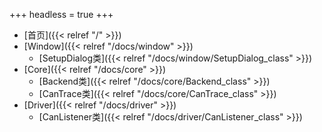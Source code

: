 +++
headless = true
+++
- [首页]({{< relref "/" >}})
- [Window]({{< relref "/docs/window" >}})
    - [SetupDialog类]({{< relref "/docs/window/SetupDialog_class" >}})
- [Core]({{< relref "/docs/core" >}})
    - [Backend类]({{< relref "/docs/core/Backend_class" >}})
    - [CanTrace类]({{< relref "/docs/core/CanTrace_class" >}})
- [Driver]({{< relref "/docs/driver" >}})
    - [CanListener类]({{< relref "/docs/driver/CanListener_class" >}})